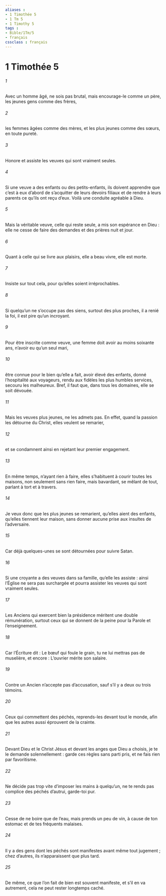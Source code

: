 ```yaml
---
aliases : 
- 1 Timothée 5
- 1 Tm 5
- 1 Timothy 5
tags : 
- Bible/1Tm/5
- français
cssclass : français
---
```


# 1 Timothée 5

###### 1
Avec un homme âgé, ne sois pas brutal, mais encourage-le comme un père, les jeunes gens comme des frères,
###### 2
les femmes âgées comme des mères, et les plus jeunes comme des sœurs, en toute pureté.
###### 3
Honore et assiste les veuves qui sont vraiment seules.
###### 4
Si une veuve a des enfants ou des petits-enfants, ils doivent apprendre que c’est à eux d’abord de s’acquitter de leurs devoirs filiaux et de rendre à leurs parents ce qu’ils ont reçu d’eux. Voilà une conduite agréable à Dieu.
###### 5
Mais la véritable veuve, celle qui reste seule, a mis son espérance en Dieu : elle ne cesse de faire des demandes et des prières nuit et jour.
###### 6
Quant à celle qui se livre aux plaisirs, elle a beau vivre, elle est morte.
###### 7
Insiste sur tout cela, pour qu’elles soient irréprochables.
###### 8
Si quelqu’un ne s’occupe pas des siens, surtout des plus proches, il a renié la foi, il est pire qu’un incroyant.
###### 9
Pour être inscrite comme veuve, une femme doit avoir au moins soixante ans, n’avoir eu qu’un seul mari,
###### 10
être connue pour le bien qu’elle a fait, avoir élevé des enfants, donné l’hospitalité aux voyageurs, rendu aux fidèles les plus humbles services, secouru les malheureux. Bref, il faut que, dans tous les domaines, elle se soit dévouée.
###### 11
Mais les veuves plus jeunes, ne les admets pas. En effet, quand la passion les détourne du Christ, elles veulent se remarier,
###### 12
et se condamnent ainsi en rejetant leur premier engagement.
###### 13
En même temps, n’ayant rien à faire, elles s’habituent à courir toutes les maisons, non seulement sans rien faire, mais bavardant, se mêlant de tout, parlant à tort et à travers.
###### 14
Je veux donc que les plus jeunes se remarient, qu’elles aient des enfants, qu’elles tiennent leur maison, sans donner aucune prise aux insultes de l’adversaire.
###### 15
Car déjà quelques-unes se sont détournées pour suivre Satan.
###### 16
Si une croyante a des veuves dans sa famille, qu’elle les assiste : ainsi l’Église ne sera pas surchargée et pourra assister les veuves qui sont vraiment seules.
###### 17
Les Anciens qui exercent bien la présidence méritent une double rémunération, surtout ceux qui se donnent de la peine pour la Parole et l’enseignement.
###### 18
Car l’Écriture dit : Le bœuf qui foule le grain, tu ne lui mettras pas de muselière, et encore : L’ouvrier mérite son salaire.
###### 19
Contre un Ancien n’accepte pas d’accusation, sauf s’il y a deux ou trois témoins.
###### 20
Ceux qui commettent des péchés, reprends-les devant tout le monde, afin que les autres aussi éprouvent de la crainte.
###### 21
Devant Dieu et le Christ Jésus et devant les anges que Dieu a choisis, je te le demande solennellement : garde ces règles sans parti pris, et ne fais rien par favoritisme.
###### 22
Ne décide pas trop vite d’imposer les mains à quelqu’un, ne te rends pas complice des péchés d’autrui, garde-toi pur.
###### 23
Cesse de ne boire que de l’eau, mais prends un peu de vin, à cause de ton estomac et de tes fréquents malaises.
###### 24
Il y a des gens dont les péchés sont manifestes avant même tout jugement ; chez d’autres, ils n’apparaissent que plus tard.
###### 25
De même, ce que l’on fait de bien est souvent manifeste, et s’il en va autrement, cela ne peut rester longtemps caché.
